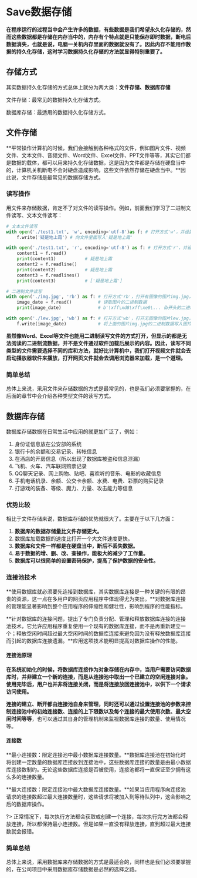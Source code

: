 # Save数据存储

**在程序运行的过程当中会产生许多的数据，有些数据是我们希望永久化存储的，然而这些数据都是存储在内存当中的，内存有个特点就是只能保存即时数据，断电后数据消失，也就是说，电脑一关机内存里面的数据就没有了。因此内存不能用作数据的持久化存储，这时学习数据持久化存储的方法就显得特别重要了。**

## 存储方式

其实数据持久化存储的方式总体上就分为两大类：**文件存储、数据库存储**

文件存储：最常见的数据持久化存储方式。

数据库存储：最适用的数据持久化存储方式。

## 文件存储

**平常操作计算机的时候，我们会接触到各种格式的文件，例如图片文件、视频文件、文本文件、音频文件、Word文件、Excel文件、PPT文件等等，其实它们都是数据的载体，都可以用来持久化存储数据，这是因为文件都是存储在硬盘当中的，计算机关机断电不会对硬盘造成影响，这些文件依然存储在硬盘当中。**因此说，文件存储是最常见的数据存储方式。

### 读写操作

用文件来存储数据，肯定不了对文件的读写操作。例如，前面我们学习了二进制文件读写、文本文件读写：

```python
# 文本文件读写
with open('./test1.txt', 'w', encoding='utf-8')as f: # 打开方式'w'，并设置编码格式utf-8
    f.write('疑是地上霜') # 向文件里面写入'疑是地上霜'

with open('./test1.txt', 'r', encoding='utf-8') as f: # 打开方式'r'，并设置编码格式utf-8
    content1 = f.read()       
    print(content1)           # 疑是地上霜
    content2 = f.readline()   
    print(content2)           # 疑是地上霜
    content3 = f.readlines()  
    print(content3)           # ['疑是地上霜']

# 二进制文件读写
with open('./img.jpg', 'rb') as f: # 打开方式'rb'，打开有图像的图片img.jpg，
    image_date = f.read()          # 读取图片的二进制数据
    print(image_date)              # b'\xff\xd8\xff\xe0\...（b开头的二进制流数据）

with open('./lew.jpg', 'wb') as f: # 打开方式'wb'，打开无图像的图片lew.jpg，
    f.write(image_date)	           # 将上面的图片img.jpg的二进制数据写入图片lew.jpg当中
```

**虽然像Word、Excel等文件也能用二进制读写文件的方式打开，但显示的都是无法阅读的二进制流数据，并不是文件通过软件加载后展示的内容。因此，读写不同类型的文件需要选择不同的库和方法，就好比计算机中，我们打开视频文件就会去启动播放器软件来播放，打开网页文件就会去调用浏览器来加载，是一个道理。**

### 简单总结

总体上来说，采用文件来存储数据的方式是最常见的，也是我们必须要掌握的，在后面的章节中会介绍各种类型文件的读写方式。

## 数据库存储

数据库存储数据在日常生活中应用的就更加广泛了，例如：

1. 身份证信息放在公安部的系统
2. 银行卡的余额和交易记录、转帐信息
3. 在酒店的开房信息（所以出现了数据库被盗和信息泄漏）
4. 飞机、火车、汽车联网购票记录
5. QQ聊天记录、网上购物、贴吧、喜欢听的音乐、电影的收藏信息
6. 手机电话机录、余额、公交卡余额、水费、电费、彩票的购买记录
7. 打游戏的装备、等级、魔力、力量、攻击能力等信息

### 优势比较

相比于文件存储来说，数据库存储的优势就很大了。主要在于以下几方面：

1. **数据库的数据存储量比文件存储更大。**
2. 数据库加载数据的速度比打开一个大文件速度更快。
3. **数据库和文件一样都是在硬盘当中，断后不丢失数据。**
4. **易于数据的增、删、改、查操作，能极大的减少了工作量。**
5. **数据库可以很简单的设置密码保护，提高了保护数据的安全性。**

### 连接池技术

**使用数据库就必须要先连接到数据库，其实数据库连接是一种关键的有限的昂贵的资源，这一点在多用户的网页应用程序中体现得尤为突出。**对数据库连接的管理能显著影响到整个应用程序的伸缩性和健壮性，影响到程序的性能指标。

**针对数据库的连接问题，提出了专门负责分配、管理和释放数据库连接的连接池技术，它允许应用程序重复使用一个现有的数据库连接，而不是再重新建立一个；释放空闲时间超过最大空闲时间的数据库连接来避免因为没有释放数据库连接而引起的数据库连接遗漏。**应用这项技术能明显提高对数据库操作的性能。

#### 连接池原理

**在系统初始化的时候，将数据库连接作为对象存储在内存中，当用户需要访问数据库时，并非建立一个新的连接，而是从连接池中取出一个已建立的空闲连接对象。使用完毕后，用户也并非将连接关闭，而是将连接放回连接池中，以供下一个请求访问使用。**

**连接的建立、断开都由连接池自身来管理，同时还可以通过设置连接池的参数来控制连接池中的初始连接数、连接的上下限数以及每个连接的最大使用次数、最大空闲时间等等**，也可以通过其自身的管理机制来监视数据库连接的数量、使用情况等。

#### 连接数

**最小连接数：限定连接池中最小数据库连接数量。**数据库连接池在初始化时将创建一定数量的数据库连接放到连接池中，这些数据库连接的数量是由最小数据库连接数制约。无论这些数据库连接是否被使用，连接池都将一直保证至少拥有这么多的连接数量。

**最大连接数：限定连接池中最大数据库连接数量。**如果当应用程序向连接池请求的连接数超过最大连接数量时，这些请求将被加入到等待队列中，这会影响之后的数据库操作。

?> 正常情况下，每次执行方法都会获取或创建一个连接，每次执行完方法都会释放连接，所以都保持最小连接数。但是如果一直没有释放连接，直到超过最大连接数就会报错。

### 简单总结

总体上来说，采用数据库来存储数据的方式是最适合的，同样也是我们必须要掌握的，在公司项目中采用数据库存储数据是必然的选择之路。

